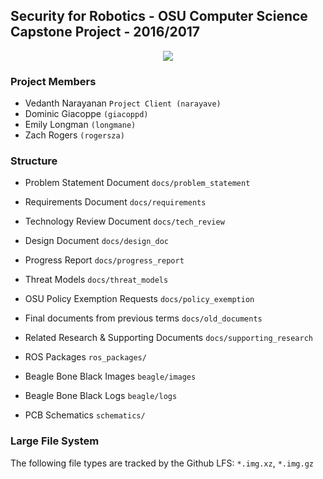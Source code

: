 ## Security for Robotics - OSU Computer Science Capstone Project - 2016/2017

<p align="center">
  <img src="https://d30y9cdsu7xlg0.cloudfront.net/png/15208-200.png">
</p>

### Project Members
  * Vedanth Narayanan `Project Client (narayave)`
  * Dominic Giacoppe `(giacoppd)`
  * Emily Longman `(longmane)`
  * Zach Rogers `(rogersza)`

### Structure
* Problem Statement Document `docs/problem_statement`

* Requirements Document `docs/requirements`

* Technology Review Document `docs/tech_review`

* Design Document `docs/design_doc`

* Progress Report `docs/progress_report`

* Threat Models `docs/threat_models`

* OSU Policy Exemption Requests `docs/policy_exemption`

* Final documents from previous terms `docs/old_documents`

* Related Research & Supporting Documents `docs/supporting_research`

* ROS Packages `ros_packages/`

* Beagle Bone Black Images `beagle/images`

* Beagle Bone Black Logs `beagle/logs`

* PCB Schematics `schematics/`

### Large File System
The following file types are tracked by the Github LFS: `*.img.xz`, `*.img.gz`
